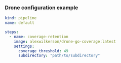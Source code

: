 ### Drone configuration example

```yaml
kind: pipeline
name: default

steps:
  - name: coverage-retention
    image: alexwilkerson/drone-go-coverage:latest
    settings:
      coverage_threshold: 49
      subdirectory: "path/to/subdirectory"
